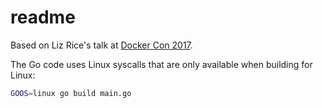 # readme

Based on Liz Rice's talk at [Docker Con 2017](https://www.youtube.com/watch?v=MHv6cWjvQjM&t=1316s).

The Go code uses Linux syscalls that are only available when building for Linux:

```bash
GOOS=linux go build main.go
```